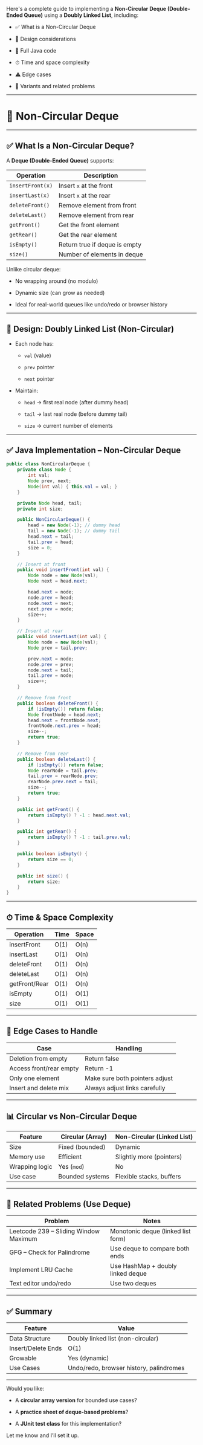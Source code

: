 Here's a complete guide to implementing a **Non-Circular Deque (Double-Ended Queue)** using a **Doubly Linked List**, including:

- ✅ What is a Non-Circular Deque
    
- 🧠 Design considerations
    
- 🔧 Full Java code
    
- ⏱ Time and space complexity
    
- ⚠️ Edge cases
    
- 🔗 Variants and related problems
    

---

# 📘 Non-Circular Deque

---

## ✅ What Is a Non-Circular Deque?

A **Deque (Double-Ended Queue)** supports:

|Operation|Description|
|---|---|
|`insertFront(x)`|Insert `x` at the front|
|`insertLast(x)`|Insert `x` at the rear|
|`deleteFront()`|Remove element from front|
|`deleteLast()`|Remove element from rear|
|`getFront()`|Get the front element|
|`getRear()`|Get the rear element|
|`isEmpty()`|Return true if deque is empty|
|`size()`|Number of elements in deque|

Unlike circular deque:

- No wrapping around (no modulo)
    
- Dynamic size (can grow as needed)
    
- Ideal for real-world queues like undo/redo or browser history
    

---

## 🧠 Design: Doubly Linked List (Non-Circular)

- Each node has:
    
    - `val` (value)
        
    - `prev` pointer
        
    - `next` pointer
        
- Maintain:
    
    - `head` → first real node (after dummy head)
        
    - `tail` → last real node (before dummy tail)
        
    - `size` → current number of elements
        

---

## ✅ Java Implementation – Non-Circular Deque

```java
public class NonCircularDeque {
    private class Node {
        int val;
        Node prev, next;
        Node(int val) { this.val = val; }
    }

    private Node head, tail;
    private int size;

    public NonCircularDeque() {
        head = new Node(-1); // dummy head
        tail = new Node(-1); // dummy tail
        head.next = tail;
        tail.prev = head;
        size = 0;
    }

    // Insert at front
    public void insertFront(int val) {
        Node node = new Node(val);
        Node next = head.next;

        head.next = node;
        node.prev = head;
        node.next = next;
        next.prev = node;
        size++;
    }

    // Insert at rear
    public void insertLast(int val) {
        Node node = new Node(val);
        Node prev = tail.prev;

        prev.next = node;
        node.prev = prev;
        node.next = tail;
        tail.prev = node;
        size++;
    }

    // Remove from front
    public boolean deleteFront() {
        if (isEmpty()) return false;
        Node frontNode = head.next;
        head.next = frontNode.next;
        frontNode.next.prev = head;
        size--;
        return true;
    }

    // Remove from rear
    public boolean deleteLast() {
        if (isEmpty()) return false;
        Node rearNode = tail.prev;
        tail.prev = rearNode.prev;
        rearNode.prev.next = tail;
        size--;
        return true;
    }

    public int getFront() {
        return isEmpty() ? -1 : head.next.val;
    }

    public int getRear() {
        return isEmpty() ? -1 : tail.prev.val;
    }

    public boolean isEmpty() {
        return size == 0;
    }

    public int size() {
        return size;
    }
}
```

---

## ⏱ Time & Space Complexity

|Operation|Time|Space|
|---|---|---|
|insertFront|O(1)|O(n)|
|insertLast|O(1)|O(n)|
|deleteFront|O(1)|O(n)|
|deleteLast|O(1)|O(n)|
|getFront/Rear|O(1)|O(n)|
|isEmpty|O(1)|O(1)|
|size|O(1)|O(1)|

---

## 🧪 Edge Cases to Handle

|Case|Handling|
|---|---|
|Deletion from empty|Return false|
|Access front/rear empty|Return -1|
|Only one element|Make sure both pointers adjust|
|Insert and delete mix|Always adjust links carefully|

---

## 📊 Circular vs Non-Circular Deque

|Feature|Circular (Array)|Non-Circular (Linked List)|
|---|---|---|
|Size|Fixed (bounded)|Dynamic|
|Memory use|Efficient|Slightly more (pointers)|
|Wrapping logic|Yes (`mod`)|No|
|Use case|Bounded systems|Flexible stacks, buffers|

---

## 🔗 Related Problems (Use Deque)

|Problem|Notes|
|---|---|
|Leetcode 239 – Sliding Window Maximum|Monotonic deque (linked list form)|
|GFG – Check for Palindrome|Use deque to compare both ends|
|Implement LRU Cache|Use HashMap + doubly linked deque|
|Text editor undo/redo|Use two deques|

---

## ✅ Summary

|Feature|Value|
|---|---|
|Data Structure|Doubly linked list (non-circular)|
|Insert/Delete Ends|O(1)|
|Growable|Yes (dynamic)|
|Use Cases|Undo/redo, browser history, palindromes|

---

Would you like:

- A **circular array version** for bounded use cases?
    
- A **practice sheet of deque-based problems**?
    
- A **JUnit test class** for this implementation?
    

Let me know and I’ll set it up.